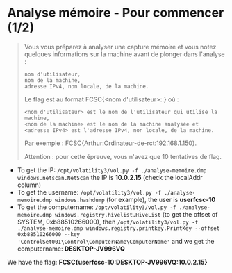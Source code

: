 # Analyse mémoire - Pour commencer (1/2)
> Vous vous préparez à analyser une capture mémoire et vous notez quelques informations sur la machine avant de plonger dans l'analyse :
> 
>     nom d'utilisateur,
>     nom de la machine,
>     adresse IPv4, non locale, de la machine.
> 
> Le flag est au format FCSC{<nom d'utilisateur>:<nom de la machine>:<adresse IPv4>} où :
> 
>     <nom d'utilisateur> est le nom de l'utilisateur qui utilise la machine,
>     <nom de la machine> est le nom de la machine analysée et
>     <adresse IPv4> est l'adresse IPv4, non locale, de la machine.
> 
> Par exemple : FCSC{Arthur:Ordinateur-de-rct:192.168.1.150}.
> 
> Attention : pour cette épreuve, vous n'avez que 10 tentatives de flag.

- To get the IP: `/opt/volatility3/vol.py -f ./analyse-memoire.dmp windows.netscan.NetScan` the IP is **10.0.2.15** (check the localAddr column)
- To get the username: `/opt/volatility3/vol.py -f ./analyse-memoire.dmp windows.hashdump` (for example), the user is **userfcsc-10**
- To get the computername: `/opt/volatility3/vol.py -f ./analyse-memoire.dmp windows.registry.hivelist.HiveList` (to get the offset of SYSTEM, 0xb88510266000), then `/opt/volatility3/vol.py -f ./analyse-memoire.dmp windows.registry.printkey.PrintKey --offset 0xb88510266000 --key 'ControlSet001\Control\ComputerName\ComputerName'` and we get the computername: **DESKTOP-JV996VQ**

We have the flag: **FCSC{userfcsc-10:DESKTOP-JV996VQ:10.0.2.15}**